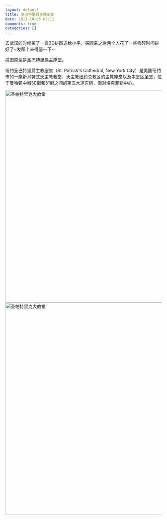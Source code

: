 ```yaml
---
layout: default
title: 圣巴特里爵主教座堂
date: 2011-10-05 03:11
comments: true
categories: []
---
```

去武汉的时候买了一盒3D拼图送给小平，买回来之后两个人花了一些零碎时间拼好了~发图上来得瑟一下~

拼图原型是<a href="http://zh.wikipedia.org/wiki/%E5%9C%A3%E5%B7%B4%E7%89%B9%E9%87%8C%E7%88%B5%E4%B8%BB%E6%95%99%E5%BA%A7%E5%A0%82_(%E7%BA%BD%E7%BA%A6)">圣巴特里爵主座堂</a>。

纽约圣巴特里爵主教座堂（St. Patrick's Cathedral, New York City）是美国纽约市的一座新哥特式天主教教堂，天主教纽约总教区的主教座堂以及本堂区圣堂，位于曼哈顿中城50街和51街之间的第五大道东侧，面对洛克菲勒中心。

<img class="aligncenter size-large wp-image-971" title="圣帕特里克大教堂" src="http://yuguo.github.com/blog/files/2011/10/IMGP6041-1024x682.jpg" alt="圣帕特里克大教堂" width="1024" height="682" /><img class="aligncenter size-large wp-image-972" title="圣帕特里克大教堂" src="http://yuguo.github.com/blog/files/2011/10/IMGP6043-1024x682.jpg" alt="圣帕特里克大教堂" width="1024" height="682" />
